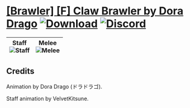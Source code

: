 # [\[Brawler\] \[F\] Claw Brawler by Dora Drago](https://github.com/Klokinator/FE-Repo/tree/main/Battle%20Animations/Infantry%20-%20(Unarmed)%20Brawlers,%20Fistfighters/%5BBrawler%5D%20%5BF%5D%20Claw%20Brawler%20by%20Dora%20Drago) [![Download](https://img.shields.io/badge/Download--red?style=social&logo=github)](https://minhaskamal.github.io/DownGit/#/home?url=https://github.com/Klokinator/FE-Repo/tree/main/Battle%20Animations/Infantry%20-%20(Unarmed)%20Brawlers,%20Fistfighters/%5BBrawler%5D%20%5BF%5D%20Claw%20Brawler%20by%20Dora%20Drago) [![Discord](https://img.shields.io/badge/Discord--blue?style=social&logo=discord)](https://discord.gg/C7VNGnyTPA)

| <b>Staff</b><br/><img alt="Staff" src="https://raw.githubusercontent.com/Klokinator/FE-Repo/main/Battle%20Animations/Infantry%20-%20(Unarmed)%20Brawlers,%20Fistfighters/%5BBrawler%5D%20%5BF%5D%20Claw%20Brawler%20by%20Dora%20Drago/7.%20Staff/Staff.gif"/> | <b>Melee</b><br/><img alt="Melee" src="https://raw.githubusercontent.com/Klokinator/FE-Repo/main/Battle%20Animations/Infantry%20-%20(Unarmed)%20Brawlers,%20Fistfighters/%5BBrawler%5D%20%5BF%5D%20Claw%20Brawler%20by%20Dora%20Drago/8.%20Melee/Melee.gif"/> |
| :---: | :---: |

## Credits

Animation by Dora Drago (ドラドラゴ).

Staff animation by VelvetKitsune.

